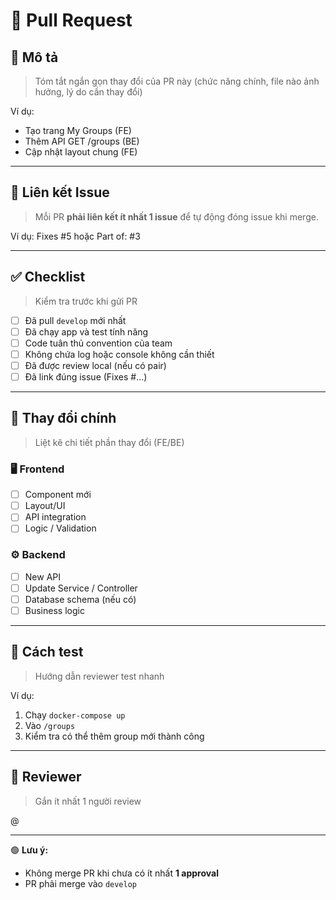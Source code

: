 # 🚀 Pull Request

## 🧠 Mô tả

> Tóm tắt ngắn gọn thay đổi của PR này (chức năng chính, file nào ảnh hưởng, lý do cần thay đổi)

Ví dụ:

-   Tạo trang My Groups (FE)
-   Thêm API GET /groups (BE)
-   Cập nhật layout chung (FE)

---

## 🔗 Liên kết Issue

> Mỗi PR **phải liên kết ít nhất 1 issue** để tự động đóng issue khi merge.

Ví dụ:
Fixes #5
hoặc
Part of: #3

---

## ✅ Checklist

> Kiểm tra trước khi gửi PR

-   [ ] Đã pull `develop` mới nhất
-   [ ] Đã chạy app và test tính năng
-   [ ] Code tuân thủ convention của team
-   [ ] Không chứa log hoặc console không cần thiết
-   [ ] Đã được review local (nếu có pair)
-   [ ] Đã link đúng issue (Fixes #...)

---

## 🧩 Thay đổi chính

> Liệt kê chi tiết phần thay đổi (FE/BE)

### 🖥️ Frontend

-   [ ] Component mới
-   [ ] Layout/UI
-   [ ] API integration
-   [ ] Logic / Validation

### ⚙️ Backend

-   [ ] New API
-   [ ] Update Service / Controller
-   [ ] Database schema (nếu có)
-   [ ] Business logic

---

## 🧪 Cách test

> Hướng dẫn reviewer test nhanh

Ví dụ:

1. Chạy `docker-compose up`
2. Vào `/groups`
3. Kiểm tra có thể thêm group mới thành công

---

## 👀 Reviewer

> Gắn ít nhất 1 người review

@<github-username>

---

🟢 **Lưu ý:**

-   Không merge PR khi chưa có ít nhất **1 approval**
-   PR phải merge vào `develop`

